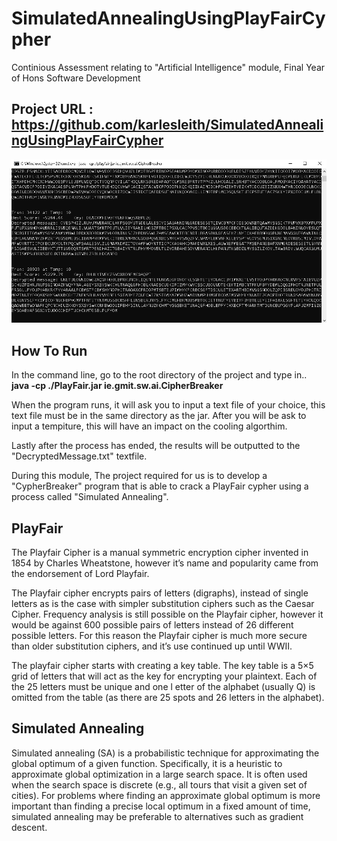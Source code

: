 # SimulatedAnnealingUsingPlayFairCypher
Continious Assessment relating to "Artificial Intelligence" module, Final Year of Hons Software Development

## Project URL : https://github.com/karlesleith/SimulatedAnnealingUsingPlayFairCypher

 ![Screenshot](https://github.com/karlesleith/SimulatedAnnealingUsingPlayFairCypher/blob/master/ScreenShots/CipherBreaker.PNG)
## How To Run
In the command line, go to the root directory of the project and type in..
**java -cp ./PlayFair.jar ie.gmit.sw.ai.CipherBreaker**

When the program runs, it will ask you to input a text file of your choice, this text file must be in the same directory as the jar.
After you will be ask to input a tempiture, this will have an impact on the cooling algorthim.

Lastly after the process has ended, the results will be outputted to the "DecryptedMessage.txt" textfile.

During this module, The project required for us is to develop a "CypherBreaker" program that is able to crack a PlayFair cypher using a process called "Simulated Annealing".

## PlayFair

The Playfair Cipher is a manual symmetric encryption cipher invented in 1854 by Charles Wheatstone, however it’s name and popularity came from the endorsement of Lord Playfair.

The Playfair cipher encrypts pairs of letters (digraphs), instead of single letters as is the case with simpler substitution ciphers such as the Caesar Cipher. Frequency analysis 
is still possible on the Playfair cipher, however it would be against 600 possible pairs of letters instead of 26 different possible letters. For this reason the Playfair cipher is much more secure 
than older substitution ciphers, and it’s use continued up until WWII.

The playfair cipher starts with creating a key table. The key table is a 5×5 
grid of letters that will act as the key for encrypting your plaintext. Each of the 25 letters must be unique and one l
etter of the alphabet (usually Q) is omitted from the table (as there are 25 spots and 26 letters in the alphabet).


## Simulated Annealing
Simulated annealing (SA) is a probabilistic technique for approximating the global optimum of a given function. Specifically, it is a heuristic to approximate global optimization 
in a large search space. It is often used when the search space is discrete (e.g., all tours that visit a given set of cities). For problems where finding an approximate global optimum is
 more important than finding a precise local optimum in a fixed amount of time, simulated annealing may be preferable to alternatives such as gradient descent.

